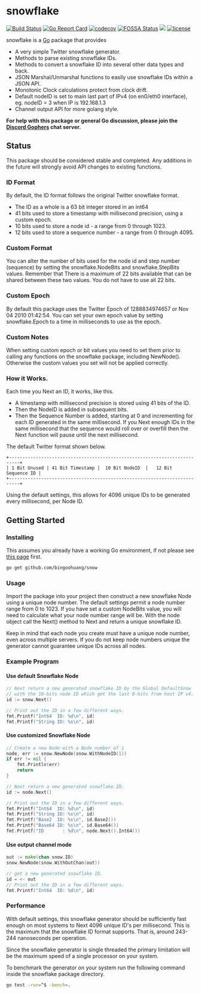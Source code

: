 # snowflake

[![Build Status](https://travis-ci.org/bingoohuang/snow.svg?branch=master)](https://travis-ci.org/bingoohuang/snow)
[![Go Report Card](https://goreportcard.com/badge/github.com/bingoohuang/snow)](https://goreportcard.com/report/github.com/bingoohuang/snow)
[![codecov](https://codecov.io/gh/bingoohuang/snow/branch/master/graph/badge.svg)](https://codecov.io/gh/bingoohuang/snow)
[![FOSSA Status](https://app.fossa.io/api/projects/git%2Bgithub.com%2Fvardius%2Fmessage-bus.svg?type=shield)](https://app.fossa.io/projects/git%2Bgithub.com%2Fvardius%2Fmessage-bus?ref=badge_shield)
[![](https://godoc.org/github.com/bingoohuang/snow?status.svg)](http://godoc.org/github.com/bingoohuang/snow)
[![license](https://img.shields.io/github/license/mashape/apistatus.svg)](https://github.com/bingoohuang/snow/blob/master/LICENSE.md)

snowflake is a [Go](https://golang.org/) package that provides

* A very simple Twitter snowflake generator.
* Methods to parse existing snowflake IDs.
* Methods to convert a snowflake ID into several other data types and back.
* JSON Marshal/Unmarshal functions to easily use snowflake IDs within a JSON API.
* Monotonic Clock calculations protect from clock drift.
* Default nodeID is set to main last part of IPv4 (on en0/eth0 interface), eg. nodeID = 3 when IP is 192.168.1.3
* Channel output API for more golang style.

**For help with this package or general Go discussion, please join the [Discord Gophers](https://discord.gg/0f1SbxBZjYq9jLBk) chat server.**

## Status

This package should be considered stable and completed.  Any additions in the
future will strongly avoid API changes to existing functions.

### ID Format

By default, the ID format follows the original Twitter snowflake format.

* The ID as a whole is a 63 bit integer stored in an int64
* 41 bits used to store a timestamp with millisecond precision, using a custom epoch.
* 10 bits used to store a node id - a range from 0 through 1023.
* 12 bits used to store a sequence number - a range from 0 through 4095.

### Custom Format

You can alter the number of bits used for the node id and step number (sequence)
by setting the snowflake.NodeBits and snowflake.StepBits values.  Remember that
There is a maximum of 22 bits available that can be shared between these two
values. You do not have to use all 22 bits.

### Custom Epoch

By default this package uses the Twitter Epoch of 1288834974657 or Nov 04 2010 01:42:54.
You can set your own epoch value by setting snowflake.Epoch to a time in milliseconds
to use as the epoch.

### Custom Notes

When setting custom epoch or bit values you need to set them prior to calling
any functions on the snowflake package, including NewNode().  Otherwise the
custom values you set will not be applied correctly.

### How it Works.

Each time you Next an ID, it works, like this.

* A timestamp with millisecond precision is stored using 41 bits of the ID.
* Then the NodeID is added in subsequent bits.
* Then the Sequence Number is added, starting at 0 and incrementing for each ID generated in the same millisecond. If you Next enough IDs in the same millisecond that the sequence would roll over or overfill then the Next function will pause until the next millisecond.

The default Twitter format shown below.

```
+--------------------------------------------------------------------------+
| 1 Bit Unused | 41 Bit Timestamp |  10 Bit NodeID  |   12 Bit Sequence ID |
+--------------------------------------------------------------------------+
```

Using the default settings, this allows for 4096 unique IDs to be generated every millisecond, per Node ID.

## Getting Started

### Installing

This assumes you already have a working Go environment, if not please see
[this page](https://golang.org/doc/install) first.

```sh
go get github.com/bingoohuang/snow
```

### Usage

Import the package into your project then construct a new snowflake Node using a
unique node number. The default settings permit a node number range from 0 to 1023.
If you have set a custom NodeBits value, you will need to calculate what your
node number range will be. With the node object call the Next() method to
Next and return a unique snowflake ID.

Keep in mind that each node you create must have a unique node number, even
across multiple servers.  If you do not keep node numbers unique the generator
cannot guarantee unique IDs across all nodes.

### Example Program

#### Use default Snowflake Node

```go
// Next return a new generated snowflake ID by the Global DefaultSnow
// with the 10-bits node ID which get the last 8-bits from host IP v4.
id := snow.Next()

// Print out the ID in a few different ways.
fmt.Printf("Int64  ID: %d\n", id)
fmt.Printf("String ID: %s\n", id)
```

#### Use customized Snowflake Node

```go
// Create a new Node with a Node number of 1
node, err := snow.NewNode(snow.WithNodeID(1))
if err != nil {
    fmt.Println(err)
    return
}

// Next return a new generated snowflake ID.
id := node.Next()

// Print out the ID in a few different ways.
fmt.Printf("Int64  ID: %d\n", id)
fmt.Printf("String ID: %s\n", id)
fmt.Printf("Base2  ID: %s\n", id.Base2())
fmt.Printf("Base64 ID: %s\n", id.Base64())
fmt.Printf("ID       : %d\n", node.Next().Int64())
```

#### Use output channel mode

```go
out := make(chan snow.ID)
snow.NewNode(snow.WithOutChan(out))

// get a new generated snowflake ID.
id = <- out
// Print out the ID in a few different ways.
fmt.Printf("Int64  ID: %d\n", id)
```

### Performance

With default settings, this snowflake generator should be sufficiently fast
enough on most systems to Next 4096 unique ID's per millisecond. This is
the maximum that the snowflake ID format supports. That is, around 243-244
nanoseconds per operation.

Since the snowflake generator is single threaded the primary limitation will be
the maximum speed of a single processor on your system.

To benchmark the generator on your system run the following command inside the
snowflake package directory.

```sh
go test -run=^$ -bench=.
```

